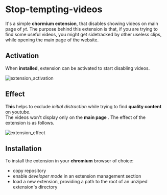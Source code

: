 # Stop-tempting-videos
It's a simple **chormium extension**, that disables showing videos on main page of _yt_.
The purpose behind this extension is that, if you are trying to find some useful videos, you might get sidetracked by other useless clips, while opening the main page of the website.

## Activation

When **installed**, extension can be activated to start disabling videos.

![extension_activation](https://user-images.githubusercontent.com/61625724/169144302-fdf82ad8-d363-4470-ad31-0c6bbf77295e.gif)

## Effect

**This** helps to exclude *initial distraction* while trying to find **quality content** on youtube. <br/>
The videos won't display only on the **main page** .
The effect of the extension is as follows. 

![extension_effect](https://user-images.githubusercontent.com/61625724/169146447-0ebcec24-2604-4838-8997-66bb83eb5d84.gif)

## Installation

To install the extension in your **chromium** browser of choice:
- copy repository
- enable *developer mode* in an extension management section
- load a new extension, providing a path to the root of an unziped extension's directory
